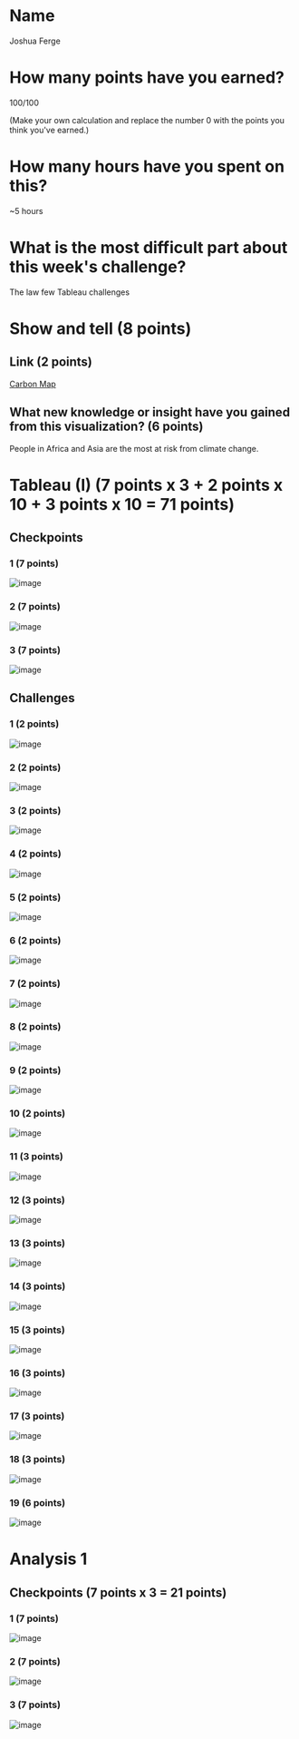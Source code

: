 # Name

Joshua Ferge

# How many points have you earned?

100/100

(Make your own calculation and replace the number 0 with the points you think you've earned.)

# How many hours have you spent on this?

~5 hours

# What is the most difficult part about this week's challenge?

The law few Tableau challenges

# Show and tell (8 points)

## Link (2 points)

[Carbon Map](http://www.carbonmap.org/)

## What new knowledge or insight have you gained from this visualization? (6 points)

People in Africa and Asia are the most at risk from climate change.

# Tableau (I) (7 points x 3 + 2 points x 10 + 3 points x 10 = 71 points)

## Checkpoints

### 1 (7 points)

![image](check1.png?raw=true)

### 2 (7 points)

![image](check2.png?raw=true)

### 3 (7 points)

![image](check3.png?raw=true)

## Challenges

### 1 (2 points)

![image](chal1.png?raw=true)

### 2 (2 points)

![image](chal2.png?raw=true)

### 3 (2 points)

![image](chal3.png?raw=true)

### 4 (2 points)

![image](chal4.png?raw=true)

### 5 (2 points)

![image](chal5.png?raw=true)

### 6 (2 points)

![image](chal6.png?raw=true)

### 7 (2 points)

![image](chal7.png?raw=true)

### 8 (2 points)

![image](chal8.png?raw=true)

### 9 (2 points)

![image](chal9.png?raw=true)

### 10 (2 points)

![image](chal10.png?raw=true)

### 11 (3 points)

![image](chal11.png?raw=true)

### 12 (3 points)

![image](chal12.png?raw=true)

### 13 (3 points)

![image](chal13.png?raw=true)

### 14 (3 points)

![image](chal14.png?raw=true)

### 15 (3 points)

![image](chal15.png?raw=true)

### 16 (3 points)

![image](chal16.png?raw=true)

### 17 (3 points)

![image](chal17.png?raw=true)

### 18 (3 points)

![image](chal18.png?raw=true)

### 19 (6 points)

![image](chal19.png?raw=true)



# Analysis 1

## Checkpoints (7 points x 3 = 21 points)

### 1 (7 points)

![image](script1.png?raw=true)

### 2 (7 points)

![image](script2.png?raw=true)

### 3 (7 points)

![image](script3.png?raw=true)
